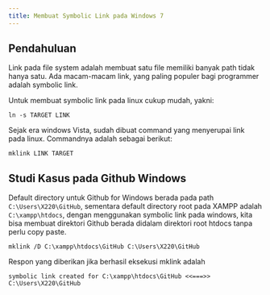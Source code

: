 ```yaml
---
title: Membuat Symbolic Link pada Windows 7
---
```


## Pendahuluan

Link pada file system adalah membuat satu file memiliki banyak path tidak hanya
satu. Ada macam-macam link, yang paling populer bagi programmer adalah symbolic
link.

Untuk membuat symbolic link pada linux cukup mudah, yakni:
```
ln -s TARGET LINK
```

Sejak era windows Vista, sudah dibuat command yang menyerupai link pada linux.
Commandnya adalah sebagai berikut:

```
mklink LINK TARGET
```

## Studi Kasus pada Github Windows

Default directory untuk Github for Windows berada pada path 
```C:\Users\X220\GitHub```, sementara default directory root pada XAMPP adalah
```C:\xampp\htdocs```, dengan menggunakan symbolic link pada windows, kita bisa
membuat direktori Github berada didalam direktori root htdocs tanpa perlu
copy paste.
```
mklink /D C:\xampp\htdocs\GitHub C:\Users\X220\GitHub
```
Respon yang diberikan jika berhasil eksekusi mklink adalah 
```
symbolic link created for C:\xampp\htdocs\GitHub <<===>> C:\Users\X220\GitHub
```